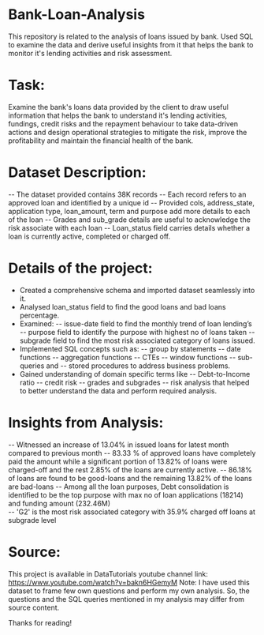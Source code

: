 # Bank-Loan-Analysis
This repository is related to the analysis of loans issued by bank. Used SQL to examine the data and derive useful insights from it that helps the bank to monitor it's lending activities and risk assessment.

# Task:
Examine the bank's loans data provided by the client to draw useful information that helps the bank to understand it's lending activities, fundings, credit risks and the repayment behaviour to take data-driven actions and design operational strategies to mitigate the risk, improve the profitability and maintain the financial health of the bank.

# Dataset Description:
-- The dataset provided contains 38K records
-- Each record refers to an approved loan and identified by a unique id
-- Provided cols, address_state, application type, loan_amount, term and purpose add more details to each of the loan
-- Grades and sub_grade details are useful to acknowledge the risk associate with each loan
-- Loan_status field carries details whether a loan is currently active, completed or charged off.

# Details of the project:
- Created a comprehensive schema and imported dataset seamlessly into it.
- Analysed loan_status field to find the good loans and bad loans percentage.
- Examined:
        -- issue-date field to find the monthly trend of loan lending’s <br>
        -- purpose field to identify the purpose with highest no of loans taken
        -- subgrade field to find the most risk associated category of loans issued.
- Implemented SQL concepts such as:
       -- group by statements
       -- date functions
       -- aggregation functions
       -- CTEs
       -- window functions
       -- sub-queries and 
       -- stored procedures to address business problems.
- Gained understanding of domain specific terms like 
       -- Debt-to-Income ratio
       -- credit risk
       -- grades and subgrades 
       -- risk analysis that helped to better understand the data and perform required analysis.


# Insights from Analysis:
-- Witnessed an increase of 13.04% in issued loans for latest month compared to previous month
-- 83.33 % of approved loans have completely paid the amount while a significant portion of 13.82% of loans were charged-off and the rest 2.85% of the loans are currently active.
-- 86.18% of loans are found to be good-loans and the remaining 13.82% of the loans are bad-loans
-- Among all the loan purposes, Debt consolidation is identified to be the top purpose with max no of loan applications (18214) and funding amount (232.46M)  
-- 'G2' is the most risk associated category with 35.9% charged off loans at subgrade level 


# Source: 
This project is available in DataTutorials youtube channel
link: https://www.youtube.com/watch?v=bakn6HGemyM
Note: I have used this dataset to frame few own questions and perform my own analysis. So, the questions and the SQL queries mentioned in my analysis may differ from source content.

Thanks for reading!
